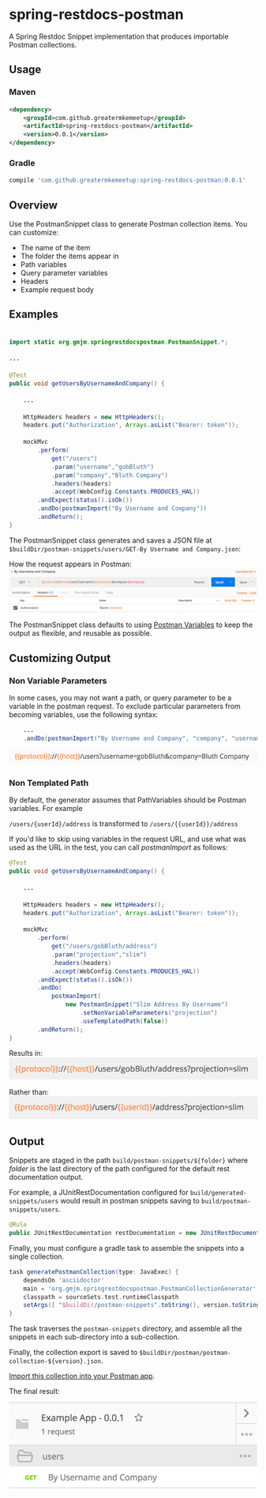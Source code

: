 # spring-restdocs-postman
A Spring Restdoc Snippet implementation that produces importable Postman collections.

## Usage
### Maven
```xml
<dependency>
    <groupId>com.github.greatermkemeetup</groupId>
    <artifactId>spring-restdocs-postman</artifactId>
    <version>0.0.1</version>
</dependency>
```
### Gradle
```groovy
compile 'com.github.greatermkemeetup:spring-restdocs-postman:0.0.1'
```

## Overview
Use the PostmanSnippet class to generate Postman collection items.  You can customize:
* The name of the item
* The folder the items appear in
* Path variables
* Query parameter variables
* Headers
* Example request body



## Examples

```java

import static org.gmjm.springrestdocspostman.PostmanSnippet.*;

...

@Test
public void getUsersByUsernameAndCompany() {
    
    ...
    
	HttpHeaders headers = new HttpHeaders();
	headers.put("Authorization", Arrays.asList("Bearer: token"));

	mockMvc
		.perform(
		    get("/users")
			.param("username","gobBluth")
			.param("company","Bluth Company")
			.headers(headers)
			.accept(WebConfig.Constants.PRODUCES_HAL))
		.andExpect(status().isOk())
		.andDo(postmanImport("By Username and Company"))
		.andReturn();
}
```

The PostmanSnippet class generates and saves a JSON file at ```$buildDir/postman-snippets/users/GET-By Username and Company.json```:

How the request appears in Postman:
![Example Request](/images/example-request.png?raw=true "Example Request")

The PostmanSnippet class defaults to using [Postman Variables](https://www.getpostman.com/docs/v6/postman/environments_and_globals/variables) to keep the output as flexible, and reusable as possible.

## Customizing Output
### Non Variable Parameters
In some cases, you may not want a path, or query parameter to be a variable in the postman request.
To exclude particular parameters from becoming variables, use the following syntax:

```java
	...
	.andDo(postmanImport("By Username and Company", "company", "username"))
```

![Example Request - Non Variable Parameters](/images/example-request-nonVariableParameters.png?raw=true "Example Request - Non Variable Parameters")

### Non Templated Path
By default, the generator assumes that PathVariables should be Postman variables.  For example

```/users/{userId}/address``` is transformed to ```/users/{{userId}}/address```

If you'd like to skip using variables in the request URL, and use what was used as the URL in the test,
you can call _postmanImport_ as follows:

```java
@Test
public void getUsersByUsernameAndCompany() {
    
    ...
    
	HttpHeaders headers = new HttpHeaders();
	headers.put("Authorization", Arrays.asList("Bearer: token"));

	mockMvc
		.perform(
		    get("/users/gobBluth/address")
		    .param("projection","slim")
			.headers(headers)
			.accept(WebConfig.Constants.PRODUCES_HAL))
		.andExpect(status().isOk())
		.andDo(
			postmanImport(
				new PostmanSnippet("Slim Address By Username")
					.setNonVariableParameters("projection")
					.useTemplatedPath(false))
		.andReturn();
}
```

Results in:
![Example Request - Use Tempalted Path = false](/images/example-request-useTemplatedPath-false.png?raw=true "Example Request - Use Tempalted Path = false")

Rather than:
![Example Request - Use Tempalted Path = true](/images/example-request-useTemplatedPath-true.png?raw=true "Example Request - Use Tempalted Path = true")

## Output

Snippets are staged in the path ```build/postman-snippets/${folder}``` where _folder_ is the last directory
of the path configured for the default rest documentation output.

For example, a JUnitRestDocumentation configured for ```build/generated-snippets/users``` would result in postman
snippets saving to ```build/postman-snippets/users```.
```java
@Rule
public JUnitRestDocumentation restDocumentation = new JUnitRestDocumentation("build/generated-snippets/users");
```

Finally, you must configure a gradle task to assemble the snippets into a single collection.

```gradle
task generatePostmanCollection(type: JavaExec) {
	dependsOn 'asciidoctor'
	main = 'org.gmjm.springrestdocspostman.PostmanCollectionGenerator'
	classpath = sourceSets.test.runtimeClasspath
	setArgs([ "$buildDir/postman-snippets".toString(), version.toString() ])
}
```

The task traverses the ```postman-snippets``` directory, and assemble all the snippets in each sub-directory
into a sub-collection.

Finally, the collection export is saved to ```$buildDir/postman/postman-collection-${version}.json```.

[Import this collection into your Postman app](https://www.getpostman.com/docs/v6/postman/collections/data_formats).

The final result:

![Example Collection](/images/example-collection-1.png?raw=true "Example Collection")